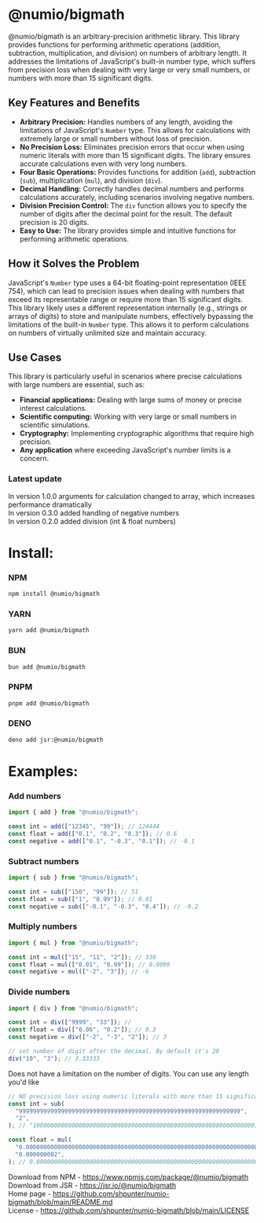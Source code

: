 # @numio/bigmath

@numio/bigmath is an arbitrary-precision arithmetic library. This library provides functions for performing arithmetic operations (addition, subtraction, multiplication, and division) on numbers of arbitrary length. It addresses the limitations of JavaScript's built-in number type, which suffers from precision loss when dealing with very large or very small numbers, or numbers with more than 15 significant digits.


## Key Features and Benefits

* **Arbitrary Precision:** Handles numbers of any length, avoiding the limitations of JavaScript's `Number` type. This allows for calculations with extremely large or small numbers without loss of precision.
* **No Precision Loss:** Eliminates precision errors that occur when using numeric literals with more than 15 significant digits. The library ensures accurate calculations even with very long numbers.
* **Four Basic Operations:** Provides functions for addition (`add`), subtraction (`sub`), multiplication (`mul`), and division (`div`).
* **Decimal Handling:** Correctly handles decimal numbers and performs calculations accurately, including scenarios involving negative numbers.
* **Division Precision Control:** The `div` function allows you to specify the number of digits after the decimal point for the result. The default precision is 20 digits.
* **Easy to Use:** The library provides simple and intuitive functions for performing arithmetic operations.


## How it Solves the Problem

JavaScript's `Number` type uses a 64-bit floating-point representation (IEEE 754), which can lead to precision issues when dealing with numbers that exceed its representable range or require more than 15 significant digits. This library likely uses a different representation internally (e.g., strings or arrays of digits) to store and manipulate numbers, effectively bypassing the limitations of the built-in `Number` type. This allows it to perform calculations on numbers of virtually unlimited size and maintain accuracy.

## Use Cases

This library is particularly useful in scenarios where precise calculations with large numbers are essential, such as:

* **Financial applications:** Dealing with large sums of money or precise interest calculations.
* **Scientific computing:** Working with very large or small numbers in scientific simulations.
* **Cryptography:** Implementing cryptographic algorithms that require high precision.
* **Any application** where exceeding JavaScript's number limits is a concern.


### Latest update

In version 1.0.0 arguments for calculation changed to array, which increases performance dramatically \
In version 0.3.0 added handling of negative numbers \
In version 0.2.0 added division (int & float numbers)

# Install:

### NPM

```bash
npm install @numio/bigmath
```

### YARN

```bash
yarn add @numio/bigmath
```

### BUN

```bash
bun add @numio/bigmath
```

### PNPM

```bash
pnpm add @numio/bigmath
```

### DENO

```bash
deno add jsr:@numio/bigmath
```

# Examples:

### Add numbers

```javascript
import { add } from "@numio/bigmath";

const int = add(["12345", "99"]); // 124444
const float = add(["0.1", "0.2", "0.3"]); // 0.6
const negative = add(["0.1", "-0.3", "0.1"]); // -0.1
```

### Subtract numbers
```javascript
import { sub } from "@numio/bigmath";

const int = sub(["150", "99"]); // 51
const float = sub(["1", "0.99"]); // 0.01
const negative = sub(["-0.1", "-0.3", "0.4"]); // -0.2
```

### Multiply numbers
```javascript
import { mul } from "@numio/bigmath";

const int = mul(["15", "11", "2"]); // 330
const float = mul(["0.01", "0.99"]); // 0.0099
const negative = mul(["-2", "3"]); // -6
```

### Divide numbers
```javascript
import { div } from "@numio/bigmath";

const int = div(["9999", "33"]); // 
const float = div(["0.06", "0.2"]); // 0.3
const negative = div(["-2", "-3", "2"]); // 3

// set number of digit after the decimal. By default it's 20
div("10", "3"); // 3.33333
```

Does not have a limitation on the number of digits. You can use any length you'd
like

```javascript
// NO precision loss using numeric literals with more than 15 significant digits.
const int = sub(
  "999999999999999999999999999999999999999999999999999999999999999",
  "2",
); // "1000000000000000000000000000000000000000000000000000000000000001"

const float = mul(
  "0.00000000000000000000000000000000000000000000000000000000000000000009",
  "0.000000002",
); // 0.00000000000000000000000000000000000000000000000000000000000000000000000000018
```

Download from NPM - https://www.npmjs.com/package/@numio/bigmath \
Download from JSR - https://jsr.io/@numio/bigmath \
Home page - https://github.com/shpunter/numio-bigmath/blob/main/README.md \
License - https://github.com/shpunter/numio-bigmath/blob/main/LICENSE